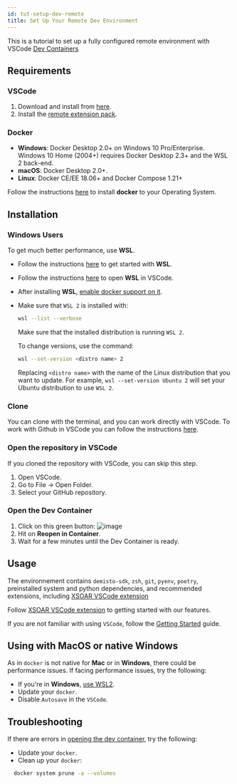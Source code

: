 ```yaml
---
id: tut-setup-dev-remote
title: Set Up Your Remote Dev Environment
---
```


This is a tutorial to set up a fully configured remote environment with VSCode [Dev Containers](https://code.visualstudio.com/docs/remote/containers)

## Requirements

### VSCode

1. Download and install from [here](https://code.visualstudio.com/download).
2. Install the [remote extension pack](https://marketplace.visualstudio.com/items?itemName=ms-vscode-remote.vscode-remote-extensionpack).


### Docker

* **Windows**: Docker Desktop 2.0+ on Windows 10 Pro/Enterprise. Windows 10 Home (2004+) requires Docker Desktop 2.3+ and the WSL 2 back-end.
* **macOS**: Docker Desktop 2.0+.
* **Linux**: Docker CE/EE 18.06+ and Docker Compose 1.21+

Follow the instructions [here](https://code.visualstudio.com/docs/remote/containers#_installation) to install **docker** to your Operating System.

## Installation

### Windows Users

To get much better performance, use **WSL**.

* Follow the instructions [here](https://code.visualstudio.com/docs/remote/wsl#_installation) to get started with **WSL**.
* Follow the instructions [here](https://code.visualstudio.com/docs/remote/wsl#_open-a-remote-folder-or-workspace) to open **WSL** in VSCode.
* After installing **WSL**, [enable docker support on it](https://docs.docker.com/desktop/windows/wsl/#enabling-docker-support-in-wsl-2-distros).
* Make sure that `WSL 2` is installed with:
    ```bash
    wsl --list --verbose
    ```
    Make sure that the installed distribution is running `WSL 2`.

    To change versions, use the command:
    ```bash
    wsl --set-version <distro name> 2
    ```
    Replacing `<distro name>` with the name of the Linux distribution that you want to update. For example, `wsl --set-version Ubuntu 2` will set your Ubuntu distribution to use `WSL 2`.


### Clone

You can clone with the terminal, and you can work directly with VSCode.
To work with Github in VSCode you can follow the instructions [here](https://code.visualstudio.com/docs/editor/github#_setting-up-a-repository).

### Open the repository in VSCode

If you cloned the repository with VSCode, you can skip this step.

1. Open VSCode.
2. Go to File -> Open Folder.
3. Select your GitHub repository.

### Open the Dev Container

1. Click on this green button:
    ![image](https://code.visualstudio.com/assets/docs/remote/common/remote-dev-status-bar.png)
2. Hit on **Reopen in Container**.
3. Wait for a few minutes until the Dev Container is ready.

## Usage

The environnement contains `demisto-sdk`, `zsh`, `git`, `pyenv`, `poetry`, preinstalled system and python dependencies, and recommended extensions, including [XSOAR VSCode extension](../concepts/vscode-extension.md)

Follow [XSOAR VSCode extension](../concepts/vscode-extension.md) to getting started with our features.

If you are not familiar with using `VSCode`, follow the [Getting Started](https://code.visualstudio.com/docs/introvideos/basics) guide.

## Using with MacOS or native Windows

As in `docker` is not native for **Mac** or in **Windows**, there could be performance issues.
If facing performance issues, try the following:

* If you're in **Windows**, [use WSL2](#windows).
* Update your `docker`.
* Disable `Autosave` in the `VSCode`.

## Troubleshooting

If there are errors in [opening the dev container](#open-the-dev-container), try the following:

* Update your `docker`.
* Clean up your `docker`: 
```bash
  docker system prune -a --volumes
```
  


